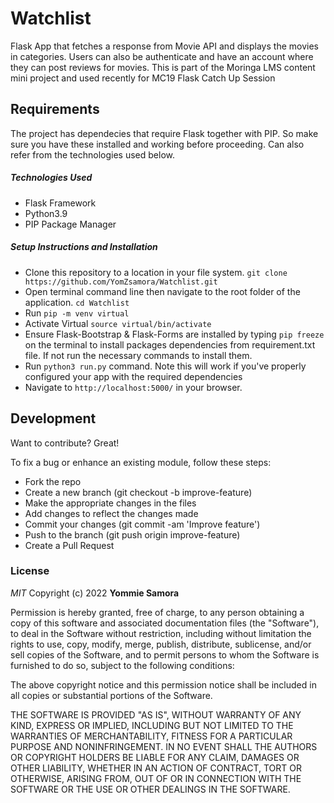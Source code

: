 # Watchlist

Flask App that fetches a response from Movie API and displays the movies in categories. Users can also be authenticate and have an account where they can post reviews for movies. This is part of the Moringa LMS content mini project and used recently for MC19 Flask Catch Up Session

## Requirements

The project has dependecies that require Flask together with PIP. So make sure you have these installed and working before proceeding. Can also refer from the technologies used below.

##### Technologies Used

- Flask Framework
- Python3.9
- PIP Package Manager

##### Setup Instructions and Installation

- Clone this repository to a location in your file system. `git clone https://github.com/YomZsamora/Watchlist.git`
- Open terminal command line then navigate to the root folder of the application. `cd Watchlist`
- Run `pip -m venv virtual`
- Activate Virtual `source virtual/bin/activate`
- Ensure Flask-Bootstrap & Flask-Forms are installed by typing `pip freeze` on the terminal to install packages dependencies from requirement.txt file. If not run the necessary commands to install them.
- Run `python3 run.py` command. Note this will work if you've properly configured your app with the required dependencies 
- Navigate to `http://localhost:5000/` in your browser.


## Development

Want to contribute? Great!

To fix a bug or enhance an existing module, follow these steps:
- Fork the repo
- Create a new branch (git checkout -b improve-feature)
- Make the appropriate changes in the files
- Add changes to reflect the changes made
- Commit your changes (git commit -am 'Improve feature')
- Push to the branch (git push origin improve-feature)
- Create a Pull Request

### License

*MIT*
Copyright (c) 2022 **Yommie Samora**

Permission is hereby granted, free of charge, to any person obtaining a copy of this software and associated documentation files (the "Software"), to deal in the Software without restriction, including without limitation the rights to use, copy, modify, merge, publish, distribute, sublicense, and/or sell copies of the Software, and to permit persons to whom the Software is furnished to do so, subject to the following conditions:

The above copyright notice and this permission notice shall be included in all copies or substantial portions of the Software.

THE SOFTWARE IS PROVIDED "AS IS", WITHOUT WARRANTY OF ANY KIND, EXPRESS OR IMPLIED, INCLUDING BUT NOT LIMITED TO THE WARRANTIES OF MERCHANTABILITY, FITNESS FOR A PARTICULAR PURPOSE AND NONINFRINGEMENT. IN NO EVENT SHALL THE AUTHORS OR COPYRIGHT HOLDERS BE LIABLE FOR ANY CLAIM, DAMAGES OR OTHER LIABILITY, WHETHER IN AN ACTION OF CONTRACT, TORT OR OTHERWISE, ARISING FROM, OUT OF OR IN CONNECTION WITH THE SOFTWARE OR THE USE OR OTHER DEALINGS IN THE SOFTWARE.
